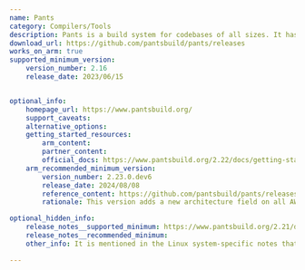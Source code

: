 ```yaml
---
name: Pants
category: Compilers/Tools
description: Pants is a build system for codebases of all sizes. It has explicit dependency modeling, shared result caching, fine-grained invalidation, concurrent execution, unified interface for multiple tools and languages, extensibility and customizability via a plugin API.
download_url: https://github.com/pantsbuild/pants/releases
works_on_arm: true
supported_minimum_version:
    version_number: 2.16
    release_date: 2023/06/15


optional_info:
    homepage_url: https://www.pantsbuild.org/
    support_caveats:
    alternative_options:
    getting_started_resources:
        arm_content:
        partner_content:
        official_docs: https://www.pantsbuild.org/2.22/docs/getting-started
    arm_recommended_minimum_version:
        version_number: 2.23.0.dev6
        release_date: 2024/08/08
        reference_content: https://github.com/pantsbuild/pants/releases/tag/release_2.23.0.dev6
        rationale: This version adds a new architecture field on all AWS Lambda targets and allows it to be set to either x86_64 or arm64 - then, uses both architecture and runtime to find the appropriate complete_platforms file to use.

optional_hidden_info:
    release_notes__supported_minimum: https://www.pantsbuild.org/2.21/docs/getting-started/prerequisites#linux
    release_notes__recommended_minimum:
    other_info: It is mentioned in the Linux system-specific notes that Pants 2.16 is distributed for Linux x86_64 and ARM64. Earlier versions are only distributed for Linux x86_64. Also, AArch64 wheels at Pypi are available from v2.16 onwards.

---
```

